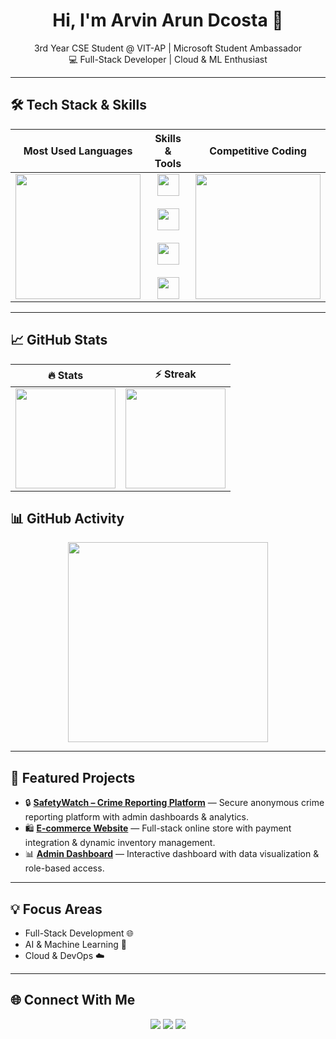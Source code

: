<h1 align="center">Hi, I'm Arvin Arun Dcosta 👋</h1>
<p align="center">
3rd Year CSE Student @ VIT-AP | Microsoft Student Ambassador<br>
💻 Full-Stack Developer | Cloud & ML Enthusiast
</p>

---

## 🛠️ Tech Stack & Skills

<div align="center">

| Most Used Languages | Skills & Tools | Competitive Coding |
|:-----------------:|:--------------:|:----------------:|
| <img src="https://github-readme-stats.vercel.app/api/top-langs?username=Dcosta-Arvin-Arun&layout=compact&theme=radical&hide_border=true" height="200"> | <img src="https://skillicons.dev/icons?i=html,css,js,ts,react,nextjs,tailwind,figma" height="35"><br><br><img src="https://skillicons.dev/icons?i=django,express,nodejs,py,java" height="35"><br><br><img src="https://skillicons.dev/icons?i=mysql,prisma,aws,firebase" height="35"><br><br><img src="https://skillicons.dev/icons?i=git,github,vscode,linux,arduino,raspberrypi" height="35"> | <img src="https://leetcard.jacoblin.cool/dcosta_arvin?theme=radical&ext=heatmap&border=0" height="200"> |

</div>


---

## 📈 GitHub Stats

<div align="center">

| 🔥 Stats | ⚡ Streak |
|:--------:|:---------:|
| <img src="https://github-readme-stats.vercel.app/api?username=Dcosta-Arvin-Arun&show_icons=true&theme=tokyonight&hide_border=true" height="160"/> | <img src="https://streak-stats.demolab.com?user=Dcosta-Arvin-Arun&theme=tokyonight&hide_border=true" height="160"/> |

</div>



## 📊 GitHub Activity

<div align="center">
  <img src="https://github-readme-activity-graph.vercel.app/graph?username=Dcosta-Arvin-Arun&bg_color=1a1b26&color=51afef&line=51afef&point=ff9e64&area_color=7aa2f7&hide_border=true" height="320" />
</div>

---

## 🚀 Featured Projects  

- 🔒 [**SafetyWatch – Crime Reporting Platform**](https://github.com/Dcosta-Arvin-Arun/) — Secure anonymous crime reporting platform with admin dashboards & analytics.  
- 🛍️ [**E-commerce Website**](https://github.com/Dcosta-Arvin-Arun/) — Full-stack online store with payment integration & dynamic inventory management.  
- 📊 [**Admin Dashboard**](https://github.com/Dcosta-Arvin-Arun/) — Interactive dashboard with data visualization & role-based access.  

---

## 💡 Focus Areas

- Full-Stack Development 🌐  
- AI & Machine Learning 🤖  
- Cloud & DevOps ☁️  

---

## 🌐 Connect With Me  

<p align="center">
<a href="https://github.com/Dcosta-Arvin-Arun"><img src="https://img.shields.io/badge/GitHub-100000?style=for-the-badge&logo=github&logoColor=white"/></a>
<a href="https://linkedin.com/in/arvin-arun-dcosta-21a6002b5"><img src="https://img.shields.io/badge/LinkedIn-0077B5?style=for-the-badge&logo=linkedin&logoColor=white"/></a>
<a href="mailto:arvin.23bce7971@vitapstudent.ac.in"><img src="https://img.shields.io/badge/Email-D14836?style=for-the-badge&logo=gmail&logoColor=white"/></a>
</p>
